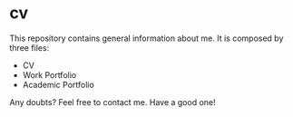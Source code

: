 # cv
This repository contains general information about me.
It is composed by three files:
- CV
- Work Portfolio
- Academic Portfolio

Any doubts? Feel free to contact me.
Have a good one!

